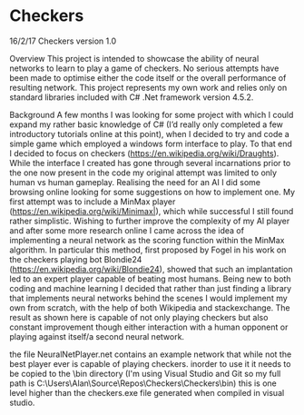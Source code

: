 # Checkers

16/2/17 Checkers version 1.0 

Overview
This project is intended to showcase the ability of neural networks to learn to play a game of checkers. No serious attempts have been made to optimise either the code itself or the overall performance of resulting network. This project represents my own work and relies only on standard libraries included with C# .Net framework version 4.5.2.

Background
A few months I was looking for some project with which I could expand my rather basic knowledge of C# (I’d really only completed a few introductory tutorials online at this point), when I decided to try and code a simple game which employed a windows form interface to play.  To that end I decided to focus on checkers (https://en.wikipedia.org/wiki/Draughts). While the interface I created has gone through several incarnations prior to the one now present in the code my original attempt was limited to only human vs human gameplay. Realising the need for an AI I did some browsing online looking for some suggestions on how to implement one. My first attempt was to include a MinMax player (https://en.wikipedia.org/wiki/Minimax|), which while successful I still found rather simplistic. Wishing to further improve the complexity of my AI player and after some more research online I came across the idea of implementing a neural network as the scoring function within the MinMax algorithm. In particular this method, first proposed by Fogel in his work on the checkers playing bot Blondie24 (https://en.wikipedia.org/wiki/Blondie24), showed that such an implantation led to an expert player capable of beating most humans. Being new to both coding and machine learning I decided that rather than just finding a library that implements neural networks behind the scenes I would implement my own from scratch, with the help of both Wikipedia and stackexchange. The result as shown here is capable of not only playing checkers but also constant improvement though either interaction with a human opponent or playing against itself/a second neural network.

the file NeuralNetPlayer.net contains an example network that while not the best player ever is capable of playing checkers. inorder to use it it needs to be copied to the \bin directory (I'm using Visual Studio and Git so my full path is C:\Users\Alan\Source\Repos\Checkers\Checkers\bin) this is one level higher than the checkers.exe file generated when compiled in visual studio.
